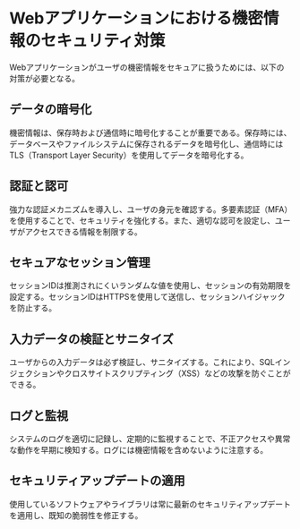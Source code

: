 # Webアプリケーションにおける機密情報のセキュリティ対策

Webアプリケーションがユーザの機密情報をセキュアに扱うためには、以下の対策が必要となる。

## データの暗号化

機密情報は、保存時および通信時に暗号化することが重要である。保存時には、データベースやファイルシステムに保存されるデータを暗号化し、通信時にはTLS（Transport Layer Security）を使用してデータを暗号化する。

## 認証と認可

強力な認証メカニズムを導入し、ユーザの身元を確認する。多要素認証（MFA）を使用することで、セキュリティを強化する。また、適切な認可を設定し、ユーザがアクセスできる情報を制限する。

## セキュアなセッション管理

セッションIDは推測されにくいランダムな値を使用し、セッションの有効期限を設定する。セッションIDはHTTPSを使用して送信し、セッションハイジャックを防止する。

## 入力データの検証とサニタイズ

ユーザからの入力データは必ず検証し、サニタイズする。これにより、SQLインジェクションやクロスサイトスクリプティング（XSS）などの攻撃を防ぐことができる。

## ログと監視

システムのログを適切に記録し、定期的に監視することで、不正アクセスや異常な動作を早期に検知する。ログには機密情報を含めないように注意する。

## セキュリティアップデートの適用

使用しているソフトウェアやライブラリは常に最新のセキュリティアップデートを適用し、既知の脆弱性を修正する。
